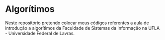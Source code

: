 # Algorítimos

Neste repositório pretendo colocar meus códigos referentes a aula de introdução a algorítimos da Faculdade de Sistemas da Informação na UFLA - Universidade Federal de Lavras.
